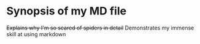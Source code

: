 # Synopsis of my MD file

~~Explains why I'm so scared of spiders in detail~~ Demonstrates my immense skill at using markdown

